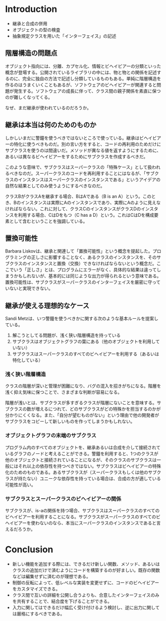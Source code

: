 # Introduction

* 継承と合成の併用
* オブジェクトの型の検査
* 抽象規定クラスを用いた「インターフェイス」の記述

## 階層構造の問題点

オブジェクト指向には、分離、カプセル化、情報とビヘイビアーの分類といった概念が登場する。公開されているライブラリの中には、物と物との関係を記述するのに、完全に独自の方法で記述し分類しているものもある。単純に階層構造を作るのはうまくいくこともあるが、ソフトウェアのビヘイビアーが関連すると問題が発生する。ソフトウェアの成長に伴って、クラス間の親子関係を素直に保つのが難しくなってくる。

なぜ、まだ継承が使われているのだろうか。

## 継承は本当は何のためのものか

しかしいまだに警鐘を使うべきではないところで使っている。継承はビヘイビアーの特化に使うべきものだ。別の言い方をすると、コードの再利用のためだけにサブクラスを使うのは間違いだ。メソッドが異なる値を返すようにするために、あるいは異なるビヘイビアーをするためにサブクラスを作成するべきだ。

このような意味で、サブクラスはスーパークラスの「特殊ケース」として扱われるべきなのだ。スーパークラスのコードを再利用することにはなるが、「サブクラスのインスタンスはスーパークラスのインスタンスである」というアイデアの自然な結果としてのみ使うようにするべきなのだ。

クラスBがクラスAを継承する場合、BはAである（B is an A）という。このとき、Bのインスタンスは実際にAのインスタンスであり、実際にAのように見えなければならない。これに対して、クラスCのインスタンスがクラスDのインスタンスを利用する場合、CはDをもつ（C has a D）という。これはCはDを構成要素として含むということを強調している。

## 置換可能性

Barbara Liskovは、継承と関連して「置換可能性」という概念を提起した。プログラミングの正しさに影響することなく、あるクラスのインスタンスを、そのサブクラスのインスタンスと置換（交換）できなければならないという概念だ。ここでいう「正しさ」とは、プログラムにエラーがなく、具体的な結果は違ってしまうかもしれないが、基本的には同じような出力が得られるという意味である。置換可能性は、サブクラスがスーパークラスのインターフェイスを厳密に守っていないと実現できない。

## 継承が使える理想的なケース

Sandi Metzは、いつ警鐘を使うべきかに関する次のような基本ルールを提案している。

1. 解こうとしてる問題が、浅く狭い階層構造を持っている
2. サブクラスはオブジェクトグラフの葉にある（他のオブジェクトを利用していない）
3. サブクラスはスーパークラスのすべてのビヘイビアーを利用する（あるいは特化している）

### 浅く狭い階層構造

クラスの階層が深いと管理が困難になり、バグの混入を招きがちになる。階層を浅く抑え気味に保つことで、さまざまな判断が容易になる。

階層が浅いとは、サブクラスが多すぎるクラスが階層にないことを意味する。サブクラスの数が増えるにつれて、どのサブクラスがどの特殊かを担当するのかが分かりにくくなる。また、「自分が望むものがない」という理由で他の開発者がサブクラスをコピーして新しいものを作ってしまうかもしれない。

### オブジェクトグラフの末端のサブクラス

プログラム内のすべてのオブジェクトを、継承あるいは合成を介して接続されているグラフのノードと考えることができる。警鐘を利用すると、1つのクラスが他のオブジェクトと接続されていることになるが、そのクラスのサブクラスは一般にはそれ以上の依存性を持つべきではない。サブクラスはビヘイビアーの特殊化のためのものである。あるサブクラスが（スーパークラスもしくは他のサブクラスが持たない）ユニークな依存性を持っている場合は、合成の方が適している可能性が高い。

### サブクラスとスーパークラスのビヘイビアーの関係

サブクラスが、is-aの関係を持つ場合、サブクラスはスーパークラスのすべてのビヘイビアーを利用することになる。サブクラスがスーパークラスのすべてのビヘイビアーを使わないのなら、本当にスーパークラスのインスタンスであると言えるだろうか。

# Conclusion

* 新しい機能を追加する際には、できるだけ新しい関数、メソッド、あるいはクラスの追加だけで済むようにコードを構築するのが好ましい。既存の関数などは編集せずに済むのが理想である。
* 制御の反転によって、低レベルな実装を変更せずに、コードのビヘイビアーをカスタマイズできる。
* クラス間で互いの詳細を公開し合うよりも、合意したインターフェイスのみを共有することで、結合度を下げることができる。
* 入力に関してはできるだけ幅広く受け付けるよう検討し、逆に出力に関しては厳格にするべきである。

